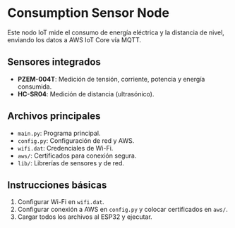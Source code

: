 # Consumption Sensor Node

Este nodo IoT mide el consumo de energía eléctrica y la distancia de nivel, enviando los datos a AWS IoT Core vía MQTT.

## Sensores integrados
- **PZEM-004T**: Medición de tensión, corriente, potencia y energía consumida.
- **HC-SR04**: Medición de distancia (ultrasónico).

## Archivos principales
- `main.py`: Programa principal.
- `config.py`: Configuración de red y AWS.
- `wifi.dat`: Credenciales de Wi-Fi.
- `aws/`: Certificados para conexión segura.
- `lib/`: Librerías de sensores y de red.

## Instrucciones básicas
1. Configurar Wi-Fi en `wifi.dat`.
2. Configurar conexión a AWS en `config.py` y colocar certificados en `aws/`.
3. Cargar todos los archivos al ESP32 y ejecutar.


